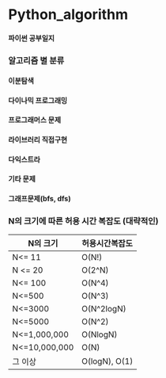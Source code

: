 # Python_algorithm

#### 파이썬 공부일지

### 알고리즘 별 분류

#### 이분탐색

#### 다이나믹 프로그래밍

#### 프로그래머스 문제

#### 라이브러리 직접구현

#### 다익스트라

#### 기타 문제

#### 그래프문제(bfs, dfs)


### N의 크기에 따른 허용 시간 복잡도 (대략적인)

| N의 크기      | 허용시간복잡도 |
| ------------- | -------------- |
| N<= 11        | O(N!)          |
| N <= 20       | O(2^N)         |
| N<= 100       | O(N^4)         |
| N<=500        | O(N^3)         |
| N<=3000       | O(N^2logN)     |
| N<=5000       | O(N^2)         |
| N<=1,000,000  | O(NlogN)       |
| N<=10,000,000 | O(N)           |
| 그 이상       | O(logN), O(1)  |
